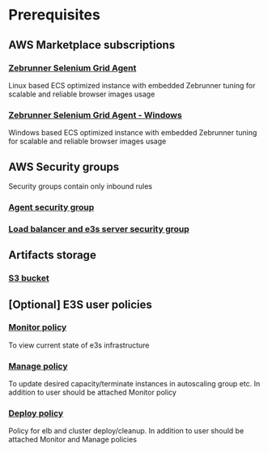 # Prerequisites

## AWS Marketplace subscriptions

### [Zebrunner Selenium Grid Agent](https://aws.amazon.com/marketplace/pp/prodview-qykvcpnstrlzi?sr=0-2&ref_=beagle&applicationId=AWSMPContessa)
Linux based ECS optimized instance with embedded Zebrunner tuning for scalable and reliable browser images usage

### [Zebrunner Selenium Grid Agent - Windows](https://aws.amazon.com/marketplace/pp/prodview-wmwdyq54i36jy?sr=0-4&ref_=beagle&applicationId=AWSMPContessa)
Windows based ECS optimized instance with embedded Zebrunner tuning for scalable and reliable browser images usage

## AWS Security groups

Security groups contain only inbound rules

### [Agent security group](cli-input/security-groups/e3s-agent-sg.json)

### [Load balancer and e3s server security group](cli-input/security-groups/e3s-sg.json)

## Artifacts storage

### [S3 bucket](https://docs.aws.amazon.com/AmazonS3/latest/userguide/create-bucket-overview.html)

## [Optional] E3S user policies
 
### [Monitor policy](cli-input/security-groups/e3s-monitor-policy.json)
To view current state of e3s infrastructure

### [Manage policy](cli-input/security-groups/e3s-manage-policy.json)
To update desired capacity/terminate instances in autoscaling group etc. In addition to user should be attached Monitor policy

### [Deploy policy](cli-input/security-groups/e3s-deploy-policy.json)
Policy for elb and cluster deploy/cleanup. In addition to user should be attached Monitor and Manage policies
